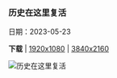 ### 历史在这里复活

日期：2023-05-23

**下载**  |  [1920x1080](https://cn.bing.com/th?id=OHR.OldFortress_ZH-CN6469523538_1920x1080.jpg)  |  [3840x2160](https://cn.bing.com/th?id=OHR.OldFortress_ZH-CN6469523538_UHD.jpg)

![历史在这里复活](https://cn.bing.com/th?id=OHR.OldFortress_ZH-CN6469523538_1920x1080.jpg "科孚岛旧城堡 (© Netfalls Remy Musser/Shutterstock)")

